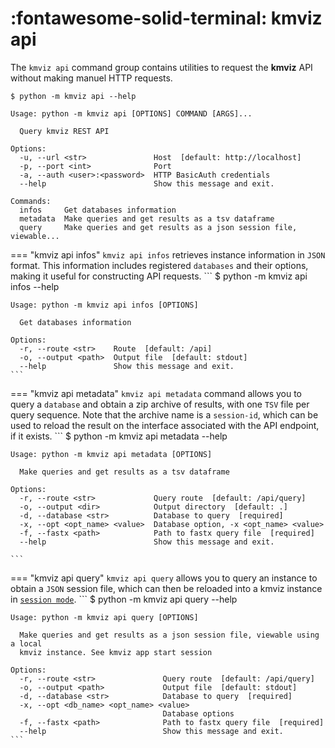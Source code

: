 # :fontawesome-solid-terminal: kmviz api

The `kmviz api` command group contains utilities to request the **kmviz** API without making manuel HTTP requests.

<!-- termynal -->
```
$ python -m kmviz api --help

Usage: python -m kmviz api [OPTIONS] COMMAND [ARGS]...

  Query kmviz REST API

Options:
  -u, --url <str>               Host  [default: http://localhost]
  -p, --port <int>              Port
  -a, --auth <user>:<password>  HTTP BasicAuth credentials
  --help                        Show this message and exit.

Commands:
  infos     Get databases information
  metadata  Make queries and get results as a tsv dataframe
  query     Make queries and get results as a json session file, viewable...
```

=== "kmviz api infos"
    `kmviz api infos` retrieves instance information in `JSON` format. This information includes registered `databases` and their options, making it useful for constructing API requests.
    <!-- termynal -->
    ```
    $ python -m kmviz api infos --help

    Usage: python -m kmviz api infos [OPTIONS]

      Get databases information

    Options:
      -r, --route <str>    Route  [default: /api]
      -o, --output <path>  Output file  [default: stdout]
      --help               Show this message and exit.
    ```

=== "kmviz api metadata"
    `kmviz api metadata` command allows you to query a `database` and obtain a zip archive of results, with one `TSV` file per query sequence. Note that the archive name is a `session-id`, which can be used to reload the result on the interface associated with the API endpoint, if it exists.
    <!-- termynal -->
    ```
    $ python -m kmviz api metadata --help

    Usage: python -m kmviz api metadata [OPTIONS]

      Make queries and get results as a tsv dataframe

    Options:
      -r, --route <str>             Query route  [default: /api/query]
      -o, --output <dir>            Output directory  [default: .]
      -d, --database <str>          Database to query  [required]
      -x, --opt <opt_name> <value>  Database option, -x <opt_name> <value>
      -f, --fastx <path>            Path to fastx query file  [required]
      --help                        Show this message and exit.

    ```

=== "kmviz api query"
    `kmviz api query` allows you to query an instance to obtain a `JSON` session file, which can then be reloaded into a kmviz instance in [`session mode`](../interface/session.md).
    <!-- termynal -->
    ```
    $ python -m kmviz api query --help

    Usage: python -m kmviz api query [OPTIONS]

      Make queries and get results as a json session file, viewable using a local
      kmviz instance. See kmviz app start session

    Options:
      -r, --route <str>               Query route  [default: /api/query]
      -o, --output <path>             Output file  [default: stdout]
      -d, --database <str>            Database to query  [required]
      -x, --opt <db_name> <opt_name> <value>
                                      Database options
      -f, --fastx <path>              Path to fastx query file  [required]
      --help                          Show this message and exit.
    ```

